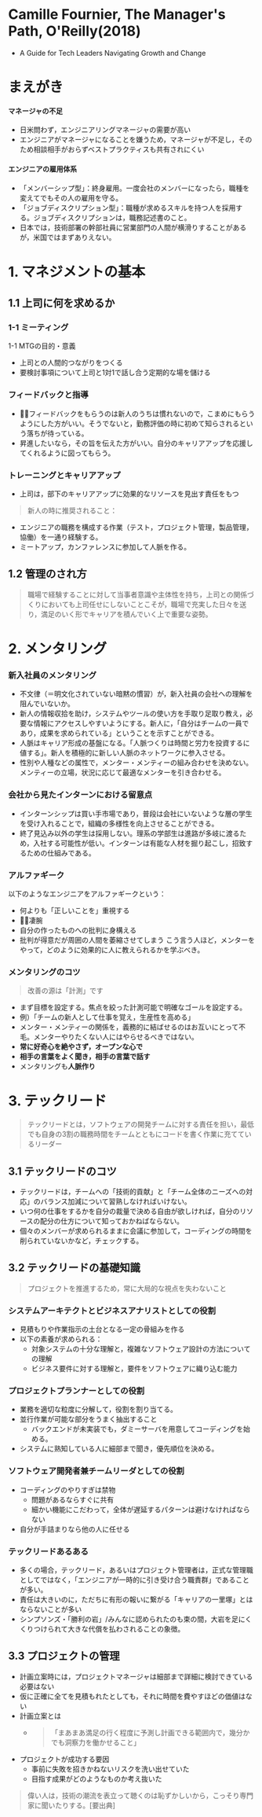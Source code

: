 # Camille Fournier, The Manager's Path, O'Reilly(2018)
- A Guide for Tech Leaders Navigating Growth and Change

# まえがき
#### マネージャの不足
- 日米問わず，エンジニアリングマネージャの需要が高い
- エンジニアがマネージャになることを嫌うため，マネージャが不足し，そのため相談相手がおらずベストプラクティスも共有されにくい

#### エンジニアの雇用体系
- 「メンバーシップ型」：終身雇用。一度会社のメンバーになったら，職種を変えてでもその人の雇用を守る。
- 「ジョブディスクリプション型」：職種が求めるスキルを持つ人を採用する。ジョブディスクリプションは，職務記述書のこと。
- 日本では，技術部署の幹部社員に営業部門の人間が横滑りすることがあるが，米国ではまずありえない。

# 1. マネジメントの基本
## 1.1 上司に何を求めるか
### 1-1 ミーティング
1-1 MTGの目的・意義
- 上司との人間的つながりをつくる
- 要検討事項について上司と1対1で話し合う定期的な場を儲ける

### フィードバックと指導
- フィードバックをもらうのは新人のうちは慣れないので，こまめにもらうようにした方がいい。そうでないと，勤務評価の時に初めて知らされるという落ちが待っている。
- 昇進したいなら，その旨を伝えた方がいい。自分のキャリアアップを応援してくれるように図ってもらう。
### トレーニングとキャリアアップ
- 上司は，部下のキャリアアップに効果的なリソースを見出す責任をもつ

>新人の時に推奨されること：
- エンジニアの職務を構成する作業（テスト，プロジェクト管理，製品管理，協働）を一通り経験する。
- ミートアップ，カンファレンスに参加して人脈を作る。

## 1.2 管理のされ方
>職場で経験することに対して当事者意識や主体性を持ち，上司との関係づくりにおいても上司任せにしないことこそが，職場で充実した日々を送り，満足のいく形でキャリアを積んでいく上で重要な姿勢。

# 2. メンタリング
### 新入社員のメンタリング
- 不文律（＝明文化されていない暗黙の慣習）が，新入社員の会社への理解を阻んでいないか。
- 新人の情報収拾を助け，システムやツールの使い方を手取り足取り教え，必要な情報にアクセスしやすいようにする。新人に，「自分はチームの一員であり，成果を求められている」ということを示すことができる。
- 人脈はキャリア形成の基盤になる。「人脈つくりは時間と労力を投資するに値する」。新人を積極的に新しい人脈のネットワークに参入させる。
- 性別や人種などの属性で，メンター・メンティーの組み合わせを決めない。メンティーの立場，状況に応じて最適なメンターを引き合わせる。

### 会社から見たインターンにおける留意点
- インターンシップは買い手市場であり，普段は会社にいないような層の学生を受け入れることで，組織の多様性を向上させることができる。
- 終了見込み以外の学生は採用しない。理系の学部生は進路が多岐に渡るため，入社する可能性が低い。インターンは有能な人材を掘り起こし，招致するための仕組みである。

### アルファギーク
以下のようなエンジニアをアルファギークという：
- 何よりも「正しいことを」重視する
- 凄腕
- 自分の作ったものへの批判に身構える
- 批判が得意だが周囲の人間を萎縮させてしまう
こう言う人ほど，メンターをやって，どのように効果的に人に教えられるかを学ぶべき。

### メンタリングのコツ
> 改善の源は「計測」です
- まず目標を設定する。焦点を絞った計測可能で明確なゴールを設定する。
- 例）「チームの新人として仕事を覚え，生産性を高める」
- メンター・メンティーの関係を，義務的に結ばせるのはお互いにとって不毛。メンターやりたくない人にはやらせるべきではない。
- **常に好奇心を絶やさず，オープンな心で**
- **相手の言葉をよく聞き，相手の言葉で話す**
- メンタリングも**人脈作り**
# 3. テックリード
> テックリードとは，ソフトウェアの開発チームに対する責任を担い，最低でも自身の3割の職務時間をチームとともにコードを書く作業に充てているリーダー

## 3.1 テックリードのコツ
- テックリードは，チームへの「技術的貢献」と「チーム全体のニーズへの対応」のバランス加減について習熟しなければいけない。
- いつ何の仕事をするかを自分の裁量で決める自由が欲しければ，自分のリソースの配分の仕方について知っておかねばならない。
- 個々のメンバーが求められるままに会議に参加して，コーディングの時間を削られていないかなど，チェックする。

## 3.2 テックリードの基礎知識
> プロジェクトを推進するため，常に大局的な視点を失わないこと

### システムアーキテクトとビジネスアナリストとしての役割
- 見積もりや作業指示の土台となる一定の骨組みを作る
- 以下の素養が求められる：
    - 対象システムの十分な理解と，複雑なソフトウェア設計の方法についての理解
    - ビジネス要件に対する理解と，要件をソフトウェアに織り込む能力

### プロジェクトプランナーとしての役割
- 業務を適切な粒度に分解して，役割を割り当てる。
- 並行作業が可能な部分をうまく抽出すること
    - バックエンドが未実装でも，ダミーサーバを用意してコーディングを始める。
- システムに熟知している人に細部まで聞き，優先順位を決める。

### ソフトウェア開発者兼チームリーダとしての役割
- コーディングのやりすぎは禁物
    - 問題があるならすぐに共有
    - 細かい機能にこだわって，全体が遅延するパターンは避けなければならない
- 自分が手詰まりなら他の人に任せる

### テックリードあるある
- 多くの場合，テックリード，あるいはプロジェクト管理者は，正式な管理職としてではなく，「エンジニアが一時的に引き受け合う職責群」であることが多い。
- 責任は大きいのに，ただちに有形の報いに繋がる「キャリアの一里塚」とはならないことが多い
- シンプソンズ・「勝利の岩」/みんなに認められたのも束の間，大岩を足にくくりつけられて大きな代償を払わされることの象徴。

## 3.3 プロジェクトの管理
- 計画立案時には，プロジェクトマネージャは細部まで詳細に検討できている必要はない
- 仮に正確に全てを見積もれたとしても，それに時間を費やすほどの価値はない
- 計画立案とは
  - >「まあまあ満足の行く程度に予測し計画できる範囲内で，幾分かでも洞察力を働かせること」
- プロジェクトが成功する要因
  - 事前に失敗を招きかねないリスクを洗い出せていた
  - 目指す成果がどのようなものか考え抜いた

>偉い人は，技術の潮流を表立って聴くのは恥ずかしいから，こっそり専門家に聞いたりする。[要出典]


